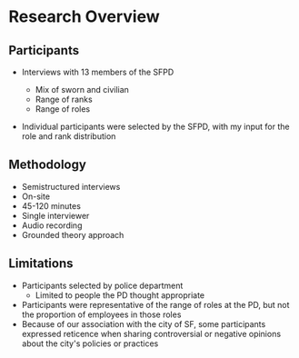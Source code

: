 # Research Overview

## Participants

* Interviews with 13 members of the SFPD
	* Mix of sworn and civilian
	* Range of ranks
	* Range of roles

* Individual participants were selected by the SFPD, with my input for the role and rank distribution

## Methodology ##

* Semistructured interviews
* On-site
* 45-120 minutes
* Single interviewer
* Audio recording
* Grounded theory approach

## Limitations ##

* Participants selected by police department
  * Limited to people the PD thought appropriate
* Participants were representative of the range of roles at the PD, but not the proportion of employees in those roles
* Because of our association with the city of SF, some participants expressed reticence when sharing controversial or negative opinions about the city's policies or practices